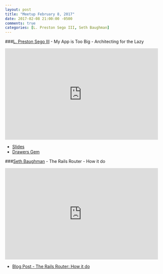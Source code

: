 ```yaml
---
layout: post
title: "Meetup February 8, 2017"
date: 2017-02-08 21:00:00 -0500
comments: true
categories: [L. Preston Sego III, Seth Baughman]
---
```


###[L. Preston Sego III](https://twitter.com/nullvoxpopuli) - My App is Too Big - Architecting for the Lazy
<iframe width="100%" height="300" src="https://www.youtube.com/embed/23o94WPDqCg" frameborder="0" allowfullscreen></iframe>

* [Slides](https://docs.google.com/presentation/d/18qV3IXbjfIeEFhEarpJBbjLqVEAV9e83RIzycWgdSFs/edit#slide=id.p)
* [Drawers Gem](http://github.com/nullvoxpopuli/drawers)


###[Seth Baughman](https://twitter.com/armzilla82) - The Rails Router - How it do
<iframe width="100%" height="300" src="https://www.youtube.com/embed/Phhsyoyp6_E" frameborder="0" allowfullscreen></iframe>

* [Blog Post - The Rails Router: How it do](http://www.fretless.com/rails-router-how-it-do/)
